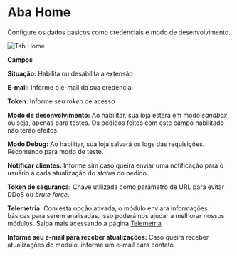 # Aba Home

Configure os dados básicos como credenciais e modo de desenvolvimento.

![Tab Home](/PagSeguro-Checkout-Transparente/assets/tab-home.png#zoom)

**Campos**

**Situação:** Habilita ou desabilita a extensão

**E-mail:** Informe o e-mail da sua credencial

**Token:** Informe seu *token* de acesso

**Modo de desenvolvimento:** Ao habilitar, sua loja estará em modo *sandbox*, ou seja, apenas para testes. Os pedidos feitos com este campo habilitado não terão efeitos.

**Modo Debug:** Ao habilitar, sua loja salvará os logs das requisições. Recomendo para modo de teste.

**Notificar clientes:** Informe sim caso queira enviar uma notificação para o usuário a cada atualização do *status* do pedido.

**Token de segurança:** Chave utilizada como parâmetro de URL para evitar DDoS ou *brute force*.

**Telemetria:** Com esta opção ativada, o módulo enviara informações básicas para serem analisadas. Isso poderá nos ajudar a melhorar nossos módulos. Saiba mais acessando a página [Telemetria](/PagSeguro-Checkout-Transparente/telemetry/)

**Informe seu e-mail para receber atualizações:** Caso queira receber atualizações do módulo, informe um e-mail para contato